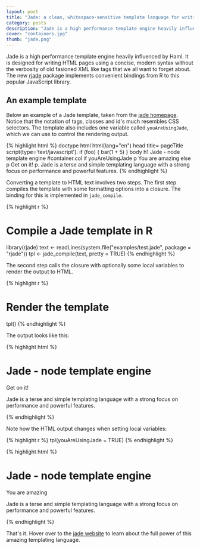 ```yaml
---
layout: post
title: "Jade: a clean, whitespace-sensitive template language for writing HTML"
category: posts
description: "Jade is a high performance template engine heavily influenced by Haml. The new rjade package implements convenient bindings from R to this popular JavaScript library."
cover: "containers.jpg"
thumb: "jade.png"
---
```


Jade is a high performance template engine heavily influenced by Haml. It is designed for writing HTML pages using a concise, modern syntax without the verbosity of old fasioned XML like tags that we all want to forget about. The new [rjade](http://cran.r-project.org/web/packages/rjade/) package implements convenient bindings from R to this popular JavaScript library.

## An example template

Below an example of a Jade template, taken from the [jade homepage](http://jade-lang.com/). Notice that the notation of tags, classes and id's much resembles CSS selectors. The template also includes one variable called `youAreUsingJade`, which we can use to control the rendering output.

{% highlight html %}
doctype html
html(lang="en")
  head
    title= pageTitle
    script(type='text/javascript').
      if (foo) {
         bar(1 + 5)
      }
  body
    h1 Jade - node template engine
    #container.col
      if youAreUsingJade
        p You are amazing
      else
        p Get on it!
      p.
        Jade is a terse and simple
        templating language with a
        strong focus on performance
        and powerful features.
{% endhighlight %}

Converting a template to HTML text involves two steps. The first step compiles the template with some formatting options into a closure. The binding for this is implemented in `jade_compile`.

{% highlight r %}
# Compile a Jade template in R
library(rjade)
text <- readLines(system.file("examples/test.jade", package = "rjade"))
tpl <- jade_compile(text, pretty = TRUE)
{% endhighlight %}

The second step calls the closure with optionally some local variables to render the output to HTML.

{% highlight r %}
# Render the template
tpl()
{% endhighlight %}

The output looks like this:

{% highlight html %}
<!DOCTYPE html>
<html lang="en">
  <head>
    <title></title>
    <script type="text/javascript">
      if (foo) {
         bar(1 + 5)
      }
    </script>
  </head>
  <body>
    <h1>Jade - node template engine</h1>
    <div id="container" class="col">
      <p>Get on it!</p>
      <p>
        Jade is a terse and simple
        templating language with a
        strong focus on performance
        and powerful features.
      </p>
    </div>
  </body>
</html>
{% endhighlight %}

Note how the HTML output changes when setting local variables:

{% highlight r %}
tpl(youAreUsingJade = TRUE)
{% endhighlight %}

{% highlight html %}
<!DOCTYPE html>
<html lang="en">
  <head>
    <title></title>
    <script type="text/javascript">
      if (foo) {
         bar(1 + 5)
      }
    </script>
  </head>
  <body>
    <h1>Jade - node template engine</h1>
    <div id="container" class="col">
      <p>You are amazing</p>
      <p>
        Jade is a terse and simple
        templating language with a
        strong focus on performance
        and powerful features.
      </p>
    </div>
  </body>
</html>
{% endhighlight %}

That's it. Hover over to the [jade website](http://jade-lang.com/) to learn about the full power of this amazing templating language.

